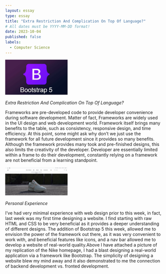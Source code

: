 ```yaml
---
layout: essay
type: essay
title: "Extra Restriction And Complication On Top Of Language?"
# All dates must be YYYY-MM-DD format!
date: 2023-10-04
published: false
labels:
  - Computer Science
---
```


<img width="200px" class="rounded float-start pe-4" src="../img/bootstrap 5 logo.jpg">

*Extra Restriction And Complication On Top Of Language?* 

Frameworks are pre-developed code to provide developer convenience during software development. Matter of fact, Frameworks are widely used in the UI design and web development world. Framework itself brings many benefits to the table, such as consistency, responsive design, and time efficiency. At this point, some might ask why don’t we just use the framework for all future development since it provides so many benefits. Although the framework provides many took and pre-finished designs, this also limits the creativity of the developer. Developer are essentially limited within a frame to do their development, constantly relying on a framework are not beneficial from a learning standpoint. 

<img width="200px" class="rounded float-start pe-4" src="../img/nike homepage.png">

*Personal Experience*

I’ve had very minimal experience with web design prior to this week, in fact, last week was my first time designing a website. I find starting with raw HTML and CSS to be very beneficial as it provides a deeper understanding of different designs. The addition of  Bootstrap 5 this week, allowed me to envision the power of the framework out there, as it was very convenient to work with, and beneficial features like icons, and a nav bar allowed me to develop a website of real-world quality.Above I have attached a picture of my replication of the Nike homepage, I had a blast designing a real-world application via a framework like Bootstrap. The simplicity of designing a website blew my mind away and it also demonstrated to me the connection of backend development vs. fronted development. 
